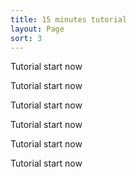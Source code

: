 ```yaml
---
title: 15 minutes tutorial
layout: Page
sort: 3
---
```


Tutorial start now

Tutorial start now

Tutorial start now

Tutorial start now

Tutorial start now

Tutorial start now
